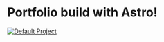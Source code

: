 # Portfolio build with Astro!

[![Default Project](https://img.shields.io/endpoint?url=https://cloud.cypress.io/badge/simple/vk47ob/master&style=social&logo=cypress)](https://cloud.cypress.io/projects/vk47ob/runs)